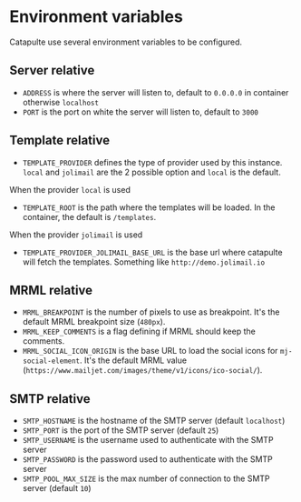 # Environment variables

Catapulte use several environment variables to be configured.

## Server relative

- `ADDRESS` is where the server will listen to, default to `0.0.0.0` in container otherwise `localhost`
- `PORT` is the port on white the server will listen to, default to `3000`

## Template relative

- `TEMPLATE_PROVIDER` defines the type of provider used by this instance. `local` and `jolimail` are the 2 possible option and `local` is the default.

When the provider `local` is used

- `TEMPLATE_ROOT` is the path where the templates will be loaded. In the container, the default is `/templates`.

When the provider `jolimail` is used

- `TEMPLATE_PROVIDER_JOLIMAIL_BASE_URL` is the base url where catapulte will fetch the templates. Something like `http://demo.jolimail.io`

## MRML relative

- `MRML_BREAKPOINT` is the number of pixels to use as breakpoint. It's the default MRML breakpoint size (`480px`).
- `MRML_KEEP_COMMENTS` is a flag defining if MRML should keep the comments.
- `MRML_SOCIAL_ICON_ORIGIN` is the base URL to load the social icons for `mj-social-element`. It's the default MRML value (`https://www.mailjet.com/images/theme/v1/icons/ico-social/`).

## SMTP relative

- `SMTP_HOSTNAME` is the hostname of the SMTP server (default `localhost`)
- `SMTP_PORT` is the port of the SMTP server (default `25`)
- `SMTP_USERNAME` is the username used to authenticate with the SMTP server
- `SMTP_PASSWORD` is the password used to authenticate with the SMTP server
- `SMTP_POOL_MAX_SIZE` is the max number of connection to the SMTP server (default `10`)
